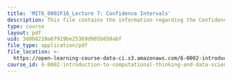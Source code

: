 ```yaml
---
title: 'MIT6_0002F16_Lecture 7: Confidence Intervals'
description: This file contains the information regarding the Confidence Intervals.
type: course
layout: pdf
uid: 3d8b8210a6f919be25369d985b650abf
file_type: application/pdf
file_location: >-
  https://open-learning-course-data-ci.s3.amazonaws.com/6-0002-introduction-to-computational-thinking-and-data-science-fall-2016/3d8b8210a6f919be25369d985b650abf_MIT6_0002F16_lec7.pdf
course_id: 6-0002-introduction-to-computational-thinking-and-data-science-fall-2016
---
```

